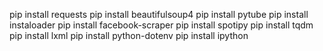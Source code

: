 pip install requests
pip install beautifulsoup4
pip install pytube
pip install instaloader
pip install facebook-scraper
pip install spotipy
pip install tqdm
pip install lxml
pip install python-dotenv
pip install ipython
